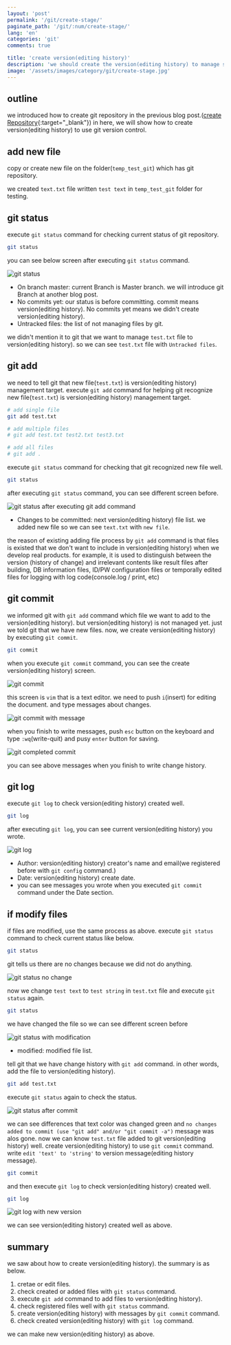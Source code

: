 ```yaml
---
layout: 'post'
permalink: '/git/create-stage/'
paginate_path: '/git/:num/create-stage/'
lang: 'en'
categories: 'git'
comments: true

title: 'create version(editing history)'
description: 'we should create the version(editing history) to manage source code on git repository. we introduce how to create version(editing history).'
image: '/assets/images/category/git/create-stage.jpg'
---
```


## outline
we introduced how to create git repository in the previous blog post.([create Repository]({{site.url}}/{{page.categories}}/create-stage/){:target="_blank"}) in here, we will show how to create version(editing history) to use git version control.

## add new file
copy or create new file on the folder(```temp_test_git```) which has git repository.

we created ```text.txt``` file written ```test text``` in ```temp_test_git``` folder for testing.

## git status
execute ```git status``` command for checking current status of git repository.

```bash
git status
```

you can see below screen after executing ```git status``` command.

![git status](/assets/images/category/git/create-stage/git-status.png)

- On branch master: current Branch is Master branch. we will introduce git Branch at another blog post.
- No commits yet: our status is before committing. commit means version(editing history). No commits yet means we didn't create version(editing history).
- Untracked files: the list of not managing files by git.

we didn't mention it to git that we want to manage ```test.txt``` file to version(editing history). so we can see ```test.txt``` file with ```Untracked files```.

## git add
we need to tell git that new file(```test.txt```) is version(editing history) management target. execute ```git add``` command for helping git recognize new file(```test.txt```) is version(editing history) management target.

```bash
# add single file
git add test.txt

# add multiple files
# git add test.txt test2.txt test3.txt

# add all files
# git add .
```

execute ```git status``` command for checking that git recognized new file well.

```bash
git status
```

after executing ```git status``` command, you can see different screen before.

![git status after executing git add command](/assets/images/category/git/create-stage/git-status-after-add.png)

- Changes to be committed: next version(editing history) file list. we added new file so we can see ```text.txt``` with ```new file```.


the reason of existing adding file process by ```git add``` command is that files is existed that we don't want to include in version(editing history) when we develop real products. for example, it is used to distinguish between the version (history of change) and irrelevant contents like result files after building, DB information files, ID/PW configuration files or temporally edited files for logging with log code(console.log / print, etc)

## git commit
we informed git with ```git add``` command which file we want to add to the version(editing history). but version(editing history) is not managed yet. just we told git that we have new files. now, we create version(editing history) by executing ```git commit```.

```bash
git commit
```

when you execute ```git commit``` command, you can see the create version(editing history) screen.

![git commit](/assets/images/category/git/create-stage/git-commit.png)

this screen is ```vim``` that is a text editor. we need to push ```i```(insert) for editing the document. and type messages about changes.

![git commit with message](/assets/images/category/git/create-stage/git-commit-with-message.png)

when you finish to write messages, push ```esc``` button on the keyboard and type ```:wq```(write-quit) and pusy ```enter``` button for saving.

![git completed commit](/assets/images/category/git/create-stage/git-complete-commit.png)

you can see above messages when you finish to write change history.

## git log
execute ```git log``` to check version(editing history) created well.

```bash
git log
```

after executing ```git log```, you can see current version(editing history) you wrote.

![git log](/assets/images/category/git/create-stage/git-log.png)

- Author: version(editing history) creator's name and email(we registered before with ```git config``` command.)
- Date: version(editing history) create date.
- you can see messages you wrote when you executed ```git commit``` command under the Date section.

## if modify files
if files are modified, use the same process as above. execute ```git status``` command to check current status like below.

```bash
git status
```

git tells us there are no changes because we did not do anything.

![git status no change](/assets/images/category/git/create-stage/git-status-no-change.png)

now we change ```test text``` to ```test string``` in ```test.txt``` file and execute ```git status``` again.

```bash
git status
```

we have changed the file so we can see different screen before

![git status with modification](/assets/images/category/git/create-stage/git-status-with-modification.png)

- modified: modified file list.

tell git that we have change history with ```git add``` command. in other words, add the file to version(editing history).

```bash
git add test.txt
```

execute ```git status``` again to check the status.

![git status after commit](/assets/images/category/git/create-stage/git-status-after-commit.png)

we can see differences that text color was changed green and ```no changes added to commit (use "git add" and/or "git commit -a")``` message was alos gone. now we can know ```test.txt``` file added to git version(editing history) well. create version(editing history) to use ```git commit``` command. write ```edit 'text' to 'string'``` to version message(editing history message).

```bash
git commit
```

and then execute ```git log``` to check version(editing history) created well.

```bash
git log
```

![git log with new version](/assets/images/category/git/create-stage/git-log-with-new-version.png)

we can see version(editing history) created well as above.

## summary
we saw about how to create version(editing history). the summary is as below.

1. cretae or edit files.
1. check created or added files with ```git status``` command.
1. execute ```git add``` command to add files to version(editing history).
1. check registered files well with ```git status``` command.
1. create version(editing history) with messages by ```git commit``` command.
1. check created version(editing history) with ```git log``` command.

we can make new version(editing history) as above.